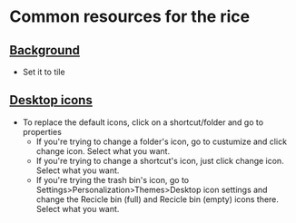 # Common resources for the rice

## [Background](https://github.com/okklol/nso-rice-resources/blob/main/common/background.png)
- Set it to tile

## [Desktop icons](https://github.com/okklol/nso-rice-resources/tree/main/common/icons)
- To replace the default icons, click on a shortcut/folder and go to properties
  - If you're trying to change a folder's icon, go to custumize and click change icon. Select what you want.
  - If you're trying to change a shortcut's icon, just click change icon. Select what you want.
  - If you're trying the trash bin's icon, go to Settings>Personalization>Themes>Desktop icon settings and change the Recicle bin (full) and Recicle bin (empty) icons there. Select what you want.
